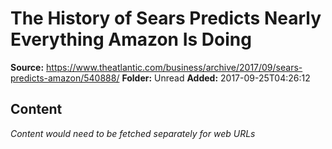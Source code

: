# The History of Sears Predicts Nearly Everything Amazon Is Doing

**Source:** https://www.theatlantic.com/business/archive/2017/09/sears-predicts-amazon/540888/
**Folder:** Unread
**Added:** 2017-09-25T04:26:12




## Content
*Content would need to be fetched separately for web URLs*
